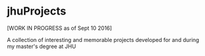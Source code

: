 # jhuProjects
[WORK IN PROGRESS as of Sept 10 2016]

A collection of interesting and memorable projects developed for and during my master's degree at JHU
